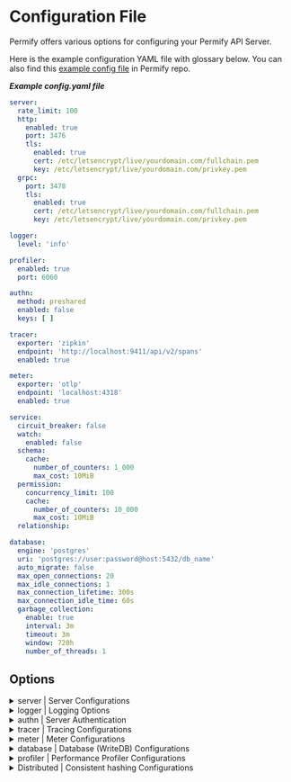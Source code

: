 # Configuration File

Permify offers various options for configuring your Permify API Server.

Here is the example configuration YAML file with glossary below. You can also find
this [example config file](https://github.com/Permify/permify/blob/master/example.config.yaml) in Permify repo.

***Example config.yaml file***

```yaml
server:
  rate_limit: 100
  http:
    enabled: true
    port: 3476
    tls:
      enabled: true
      cert: /etc/letsencrypt/live/yourdomain.com/fullchain.pem
      key: /etc/letsencrypt/live/yourdomain.com/privkey.pem
  grpc:
    port: 3478
    tls:
      enabled: true
      cert: /etc/letsencrypt/live/yourdomain.com/fullchain.pem
      key: /etc/letsencrypt/live/yourdomain.com/privkey.pem

logger:
  level: 'info'

profiler:
  enabled: true
  port: 6060

authn:
  method: preshared
  enabled: false
  keys: [ ]

tracer:
  exporter: 'zipkin'
  endpoint: 'http://localhost:9411/api/v2/spans'
  enabled: true

meter:
  exporter: 'otlp'
  endpoint: 'localhost:4318'
  enabled: true

service:
  circuit_breaker: false
  watch:
    enabled: false
  schema:
    cache:
      number_of_counters: 1_000
      max_cost: 10MiB
  permission:
    concurrency_limit: 100
    cache:
      number_of_counters: 10_000
      max_cost: 10MiB
  relationship:

database:
  engine: 'postgres'
  uri: 'postgres://user:password@host:5432/db_name'
  auto_migrate: false
  max_open_connections: 20
  max_idle_connections: 1
  max_connection_lifetime: 300s
  max_connection_idle_time: 60s
  garbage_collection:
    enable: true
    interval: 3m
    timeout: 3m
    window: 720h
    number_of_threads: 1
```

## Options

<details><summary>server | Server Configurations</summary>
<p>

#### Definition

Server options to run Permify. (`grpc` and `http` available for now.)

#### Structure

```
├── server
    ├── rate_limit
    ├── (`grpc` or `http`)
    │   ├── enabled
    │   ├── port
    │   └── tls
    │       ├── enabled
    │       ├── cert
    │       └── key
```

#### Glossary

| Required | Argument                  | Default | Description                                                         |
|----------|---------------------------|---------|---------------------------------------------------------------------|
| [ ]      | rate_limit                | 100     | the maximum number of requests the server should handle per second. |
| [x]      | [ server_type ]           | -       | server option type can either be `grpc` or `http`.                  |
| [ ]      | enabled (for server type) | true    | switch option for server.                                           |
| [x]      | port                      | -       | port that server run on.                                            |
| [x]      | tls                       | -       | transport layer security options.                                   |
| [ ]      | enabled (for tls)         | false   | switch option for tls                                               |
| [ ]      | cert                      | -       | tls certificate path.                                               |
| [ ]      | key                       | -       | tls key pat                                                         |

#### ENV

| Argument                  | ENV                               | Type         |
|---------------------------|-----------------------------------|--------------|
| rate_limit                | PERMIFY_RATE_LIMIT                | int          |
| grpc-port                 | PERMIFY_GRPC_PORT                 | string       |
| grpc-tls-enabled          | PERMIFY_GRPC_TLS_ENABLED          | boolean      |
| grpc-tls-key-path         | PERMIFY_GRPC_TLS_KEY_PATH         | string       |
| grpc-tls-cert-path        | PERMIFY_GRPC_TLS_CERT_PATH        | string       |
| http-enabled              | PERMIFY_HTTP_ENABLED              | boolean      |
| http-port                 | PERMIFY_HTTP_PORT                 | string       |
| http-tls-key-path         | PERMIFY_HTTP_TLS_KEY_PATH         | string       |
| http-tls-cert-path        | PERMIFY_HTTP_TLS_CERT_PATH        | string       |
| http-cors-allowed-origins | PERMIFY_HTTP_CORS_ALLOWED_ORIGINS | string array |
| http-cors-allowed-headers | PERMIFY_HTTP_CORS_ALLOWED_HEADERS | string array |

</p>
</details>

<details><summary>logger | Logging Options</summary>
<p>

#### Definition

Real time logs of authorization. Permify uses [zerolog] as a logger.

[zerolog]: https://github.com/rs/zerolog

#### Structure

```
├── logger
    ├── level
```

#### Glossary

| Required | Argument | Default | Description                                      |
|----------|----------|---------|--------------------------------------------------|
| [x]      | level    | info    | logger levels: `error`, `warn`, `info` , `debug` |

#### ENV

| Argument                  | ENV                             | Type   |
|---------------------------|---------------------------------|--------|
| log-level                 | PERMIFY_LOG_LEVEL               | string |

</p>
</details>

<details><summary>authn | Server Authentication</summary>
<p>

#### Definition

You can choose to authenticate users to interact with Permify API.

There are 2 authentication method you can choose:

* [Pre Shared Keys](#pre-shared-keys)
* [OpenID Connect](#openid-connect)

#### Pre Shared Keys

On this method, you must provide a pre shared keys in order to identify yourself.

#### Structure

```
├── authn
|   ├── method
|   ├── enabled
|   ├── keys
```

#### Glossary

| Required | Argument | Default | Description                                                                                                          |
|----------|----------|---------|----------------------------------------------------------------------------------------------------------------------|
| [x]      | method   | -       | Authentication method can be either `oidc` or `preshared`.                                                           |
| [ ]      | enabled  | true    | switch option authentication config                                                                                  |
| [x]      | keys     | -       | Private key/keys for server authentication. Permify does not provide this key, so it must be generated by the users. |

#### ENV

| Argument              | ENV                           | Type         |
|-----------------------|-------------------------------|--------------|
| authn-enabled         | PERMIFY_AUTHN_ENABLED         | boolean      |
| authn-method          | PERMIFY_AUTHN_METHOD          | string       |
| authn-preshared-keys  | PERMIFY_AUTHN_PRESHARED_KEYS  | string array |


#### OpenID Connect

Permify supports OpenID Connect (OIDC). OIDC provides an identity layer on top of OAuth 2.0 to address the shortcomings
of using OAuth 2.0 for establishing identity.

With this authentication method, you be able to integrate your existing Identity Provider (IDP) to validate JSON Web
Tokens (JWTs) using JSON Web Keys (JWKs). By doing so, only trusted tokens from the IDP will be accepted for
authentication.

#### Structure

```
├── authn
|   ├── method
|   ├── enabled
|   ├── client-id
|   ├── issuer
```

#### Glossary

| Required | Argument  | Default | Description                                                                                                                                                                                                                       |
|----------|-----------|---------|-----------------------------------------------------------------------------------------------------------------------------------------------------------------------------------------------------------------------------------|
| [x]      | method    | -       | Authentication method can be either `oidc` or `preshared`.                                                                                                                                                                        |
| [ ]      | enabled   | false   | switch option authentication config                                                                                                                                                                                               |
| [x]      | client_id | -       | This is the client ID of the application you're developing. It is a unique identifier that is assigned to your application by the OpenID Connect provider, and it should be included in the JWTs that are issued by the provider. |
| [x]      | issuer    | -       | This is the URL of the provider that is responsible for authenticating users. You will use this URL to discover information about the provider in step 1 of the authentication process.                                           |

#### ENV

| Argument              | ENV                           | Type         |
|-----------------------|-------------------------------|--------------|
| authn-enabled         | PERMIFY_AUTHN_ENABLED         | boolean      |
| authn-method          | PERMIFY_AUTHN_METHOD          | string       |
| authn-oidc-issuer     | PERMIFY_AUTHN_OIDC_ISSUER     | string       |
| authn-oidc-client-id  | PERMIFY_AUTHN_OIDC_CLIENT_ID  | string       |

</p>
</details>


<details><summary>tracer | Tracing Configurations</summary>
<p>

#### Definition

Permify integrated with [jaeger], [otlp], [signoz], and [zipkin] tacing tools to analyze performance and behavior of your
authorization when using Permify.

#### Structure

```
├── tracer
|   ├── exporter
|   ├── endpoint
|   ├── enabled
```

#### Glossary

| Required | Argument | Default | Description                                                                |
|----------|----------|---------|----------------------------------------------------------------------------|
| [x]      | exporter | -       | Tracer exporter, the options are `jaeger`, `otlp`, `signoz`, and `zipkin`. |
| [x]      | endpoint | -       | export uri for tracing data.                                               |
| [ ]      | enabled  | false   | switch option for tracing.                                                 |
| [ ]      | insecure | false   | Whether to use HTTP instead of HTTPs for exporting the traces.             |

#### ENV

| Argument             | ENV                           | Type         |
|----------------------|-------------------------------|--------------|
| tracer-enabled       | PERMIFY_TRACER_ENABLED        | boolean      |
| tracer-exporter      | PERMIFY_TRACER_EXPORTER       | string       |
| tracer-endpoint      | PERMIFY_TRACER_ENDPOINT       | string       |
| tracer-insecure      | PERMIFY_TRACER_INSECURE       | boolean      |

</p>
</details>

<details><summary>meter | Meter Configurations</summary>
<p>

#### Definition

Configuration for observing metrics; check count, cache check count and session information; Permify version, hostname,
os, arch.

#### Structure

```
├── meter
|   ├── exporter
|   ├── endpoint
|   ├── enabled
```

#### Glossary

| Required | Argument | Default | Description                                                  |
|----------|----------|---------|--------------------------------------------------------------|
| [x]      | exporter | -       | [otpl](https://opentelemetry.io/docs/collector/) is default. |
| [x]      | endpoint | -       | export uri for metric observation                            |
| [ ]      | enabled  | true    | switch option for meter tracing.                             |

#### ENV

| Argument           | ENV                     | Type         |
|--------------------|-------------------------|--------------|
| meter-enabled      | PERMIFY_METER_ENABLED   | boolean      |
| meter-exporter     | PERMIFY_METER_EXPORTER  | string       |
| meter-endpoint     | PERMIFY_METER_ENDPOINT  | string       |

</p>
</details>

<details><summary>database | Database (WriteDB) Configurations</summary>
<p>

#### Definition

Configurations for the database that points out where your want to store your authorization data (relation tuples,
audits, decision logs, authorization model)

#### Structure

```
├── database
|   ├── engine
|   ├── uri
|   ├── auto_migrate
|   ├── max_open_connections
|   ├── max_idle_connections
|   ├── max_connection_lifetime
|   ├── max_connection_idle_time
|   ├──garbage_collection
|       ├──enable: true
|       ├──interval: 3m
|       ├──timeout: 3m
|       ├──window: 720h
|       ├──number_of_threads: 1
```

#### Glossary

| Required | Argument                        | Default | Description                                                                                                       |
|----------|---------------------------------|---------|-------------------------------------------------------------------------------------------------------------------|
| [x]      | engine                          | memory  | Data source. Permify supports **PostgreSQL**(`'postgres'`) for now. Contact with us for your preferred database.  |
| [x]      | uri                             | -       | Uri of your data source.                                                                                          |
| [ ]      | auto_migrate                    | true    | When its configured as false migrating flow won't work.                                                           |                                           
| [ ]      | max_open_connections            | 20      | Configuration parameter determines the maximum number of concurrent connections to the database that are allowed. |
| [ ]      | max_idle_connections            | 1       | Determines the maximum number of idle connections that can be held in the connection pool.                        |
| [ ]      | max_connection_lifetime         | 300s    | Determines the maximum lifetime of a connection in seconds.                                                       |                 
| [ ]      | max_connection_idle_time        | 60s     | Determines the maximum time in seconds that a connection can remain idle before it is closed.                     |                
| [ ]      | enable (for garbage collection) | false   | Switch option for garbage collection.                                                                             |               
| [ ]      | interval                        | 3m      | Determines the run period of a Garbage Collection operation.                                                      |              
| [ ]      | timeout                         | 3m      | Sets the duration of the Garbage Collection timeout.                                                              |             
| [ ]      | window                          | 720h    | Determines how much backward cleaning the Garbage Collection process will perform.                                |            
| [ ]      | number_of_threads               | 1       | Limits how many threads Garbage Collection processes concurrently with.                                           |           

#### ENV

| Argument                                      | ENV                                                    | Type     |
|-----------------------------------------------|--------------------------------------------------------|----------|
| database-engine                               | PERMIFY_DATABASE_ENGINE                                | string   |
| database-uri                                  | PERMIFY_DATABASE_URI                                   | string   |
| database-auto-migrate                         | PERMIFY_DATABASE_AUTO_MIGRATE                          | boolean  |
| database-max-open-connections                 | PERMIFY_DATABASE_MAX_OPEN_CONNECTIONS                  | int      |
| database-max-idle-connections                 | PERMIFY_DATABASE_MAX_IDLE_CONNECTIONS                  | int      |
| database-max-connection-lifetime              | PERMIFY_DATABASE_MAX_CONNECTION_LIFETIME               | duration |
| database-max-connection-idle-time             | PERMIFY_DATABASE_MAX_CONNECTION_IDLE_TIME              | duration |
| database-garbage-collection-enabled           | PERMIFY_DATABASE_GARBAGE_ENABLED                       | boolean  |
| database-garbage-collection-interval          | PERMIFY_DATABASE_GARBAGE_COLLECTION_INTERVAL           | duration |
| database-garbage-collection-timeout           | PERMIFY_DATABASE_GARBAGE_COLLECTION_TIMEOUT            | duration |
| database-garbage-collection-window            | PERMIFY_DATABASE_GARBAGE_COLLECTION_WINDOW             | duration |
| database-garbage-collection-number-of-threads | PERMIFY_DATABASE_GARBAGE_COLLECTION_NUMBER_OF_THREADS  | int      |

</p>
</details>

<details><summary>profiler | Performance Profiler Configurations</summary>
<p>

#### Definition

pprof is a performance profiler for Go programs. It allows developers to analyze and understand the performance
characteristics of their code by generating detailed profiles of program execution

#### Structure

```
├── profiler
|   ├── enabled
|   ├── port
```

#### Glossary

| Required | Argument | Default | Description                                   |
|----------|----------|---------|-----------------------------------------------|
| [ ]      | enabled  | true    | switch option for profiler.                   |
| [x]      | port     | -       | port that profiler runs on *(default: 6060)*. |

#### ENV

| Argument         | ENV                        | Type         |
|------------------|----------------------------|--------------|
| profiler-enabled | PERMIFY_PROFILER_ENABLED   | boolean      |
| profiler-port    | PERMIFY_PROFILER_PORT      | string       |

</p>
</details>

<details><summary>Distributed | Consistent hashing Configurations</summary>
<p>

#### Definition

A consistent hashing ring ensures data distribution that minimizes reorganization when nodes are added or removed, improving scalability and performance in distributed systems."

#### Structure

```
├── distributed
|   ├── enabled
|   ├── node
|   ├── node-name
|   ├── protocol
```

#### Glossary

| Required | Argument  | Default | Description                                                              |
|----------|-----------|---------|--------------------------------------------------------------------------|
| [x]      | enabled   | false   | switch option for distributed.                                           |
| [x]      | node      | -       | endpoint definition for distributed                                      |
| [x]      | node-name | -       | node name definition for  protocol agent (for example serf node name)    |
| [x]      | protocol  | -       | a field where you specify which gossip protocol to use, for example serf |


#### ENV

| Argument               | ENV                           | Type    |
|------------------------|-------------------------------|---------|
| distributed-enabled    | PERMIFY_DISTRIBUTED_ENABLED   | boolean |
| distributed-node       | PERMIFY_DISTRIBUTED_NODE      | string  |
| distributed-node-name  | PERMIFY_DISTRIBUTED_NODE_NAME | string  |
| distributed-protocol   | PERMIFY_DISTRIBUTED_PROTOCOL  | string  |

</p>
</details>

[jaeger]: https://www.jaegertracing.io/

[otlp]: (https://opentelemetry.io/)

[zipkin]: https://zipkin.io/

[signoz]: https://signoz.io/
